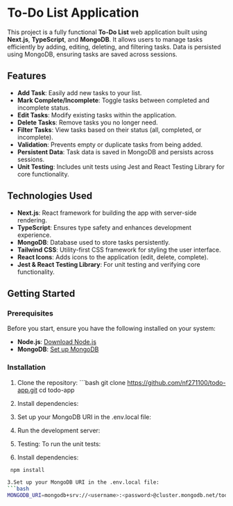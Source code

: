 # To-Do List Application

This project is a fully functional **To-Do List** web application built using **Next.js**, **TypeScript**, and **MongoDB**. It allows users to manage tasks efficiently by adding, editing, deleting, and filtering tasks. Data is persisted using MongoDB, ensuring tasks are saved across sessions.

## Features

- **Add Task**: Easily add new tasks to your list.
- **Mark Complete/Incomplete**: Toggle tasks between completed and incomplete status.
- **Edit Tasks**: Modify existing tasks within the application.
- **Delete Tasks**: Remove tasks you no longer need.
- **Filter Tasks**: View tasks based on their status (all, completed, or incomplete).
- **Validation**: Prevents empty or duplicate tasks from being added.
- **Persistent Data**: Task data is saved in MongoDB and persists across sessions.
- **Unit Testing**: Includes unit tests using Jest and React Testing Library for core functionality.

## Technologies Used

- **Next.js**: React framework for building the app with server-side rendering.
- **TypeScript**: Ensures type safety and enhances development experience.
- **MongoDB**: Database used to store tasks persistently.
- **Tailwind CSS**: Utility-first CSS framework for styling the user interface.
- **React Icons**: Adds icons to the application (edit, delete, complete).
- **Jest & React Testing Library**: For unit testing and verifying core functionality.

## Getting Started

### Prerequisites

Before you start, ensure you have the following installed on your system:

- **Node.js**: [Download Node.js](https://nodejs.org)
- **MongoDB**: [Set up MongoDB](https://www.mongodb.com/atlas/database)

### Installation

1. Clone the repository:                ```bash
   git clone https://github.com/nf271100/todo-app.git
   cd todo-app
2. Install dependencies:
3. Set up your MongoDB URI in the .env.local file:
4. Run the development server:
5. Testing:
To run the unit tests:



   

6. Install dependencies:
  ```bash
   npm install

3.Set up your MongoDB URI in the .env.local file:
```bash
MONGODB_URI=mongodb+srv://<username>:<password>@cluster.mongodb.net/todo-app?retryWrites=true&w=majority


